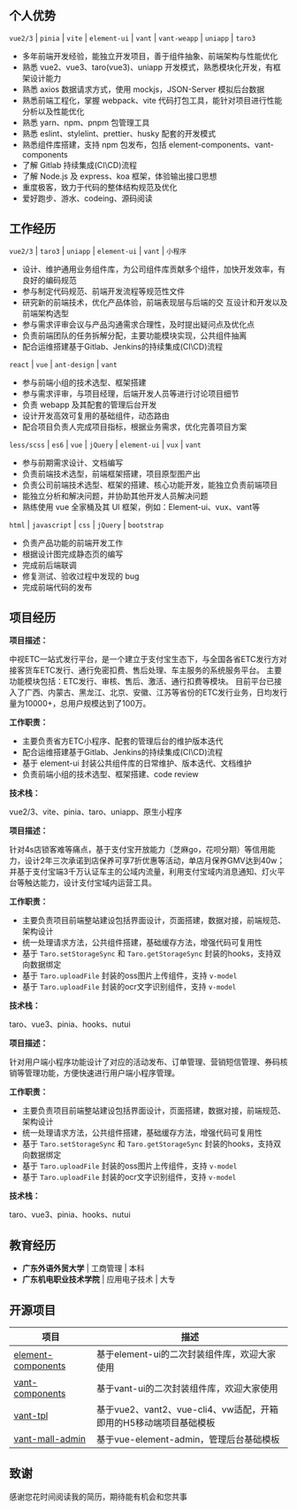 <script setup>
import UserInfo from './components/UserInfo.vue';
import ExperienceCard from './components/ExperienceCard.vue';
</script>

<UserInfo />

## 个人优势

`vue2/3` | `pinia` | `vite` | `element-ui` | `vant` | `vant-weapp` | `uniapp` | `taro3`

- 多年前端开发经验，能独立开发项目，善于组件抽象、前端架构与性能优化
- 熟悉 vue2、vue3、taro(vue3)、uniapp 开发模式，熟悉模块化开发，有框架设计能力
- 熟悉 axios 数据请求方式，使用 mockjs，JSON-Server 模拟后台数据
- 熟悉前端⼯程化，掌握 webpack、vite 代码打包工具，能针对项目进行性能分析以及性能优化
- 熟悉 yarn、npm、pnpm 包管理工具
- 熟悉 eslint、stylelint、prettier、husky 配套的开发模式
- 熟悉组件库搭建，支持 npm 包发布，包括 element-components、vant-components
- 了解 Gitlab 持续集成(CI\CD)流程
- 了解 Node.js 及 express、koa 框架，体验输出接口思想
- 重度极客，致力于代码的整体结构规范及优化
- 爱好跑步、游水、codeing、源码阅读

## 工作经历

<ExperienceCard title="广东中视信息科技有限公司 | 技术中心 | 前端工程师" value="2020.09 - 至今" size="small">

`vue2/3` | `taro3` | `uniapp` | `element-ui` | `vant` | `小程序`

- 设计、维护通用业务组件库，为公司组件库贡献多个组件，加快开发效率，有良好的编码规范
- 参与制定代码规范、前端开发流程等规范性文件
- 研究新的前端技术，优化产品体验，前端表现层与后端的交 互设计和开发以及前端架构选型
- 参与需求评审会议与产品沟通需求合理性，及时提出疑问点及优化点
- 负责前端团队的任务拆解分配，主要功能模块实现，公共组件抽离
- 配合运维搭建基于Gitlab、Jenkins的持续集成(CI\CD)流程

</ExperienceCard>

<ExperienceCard title="广州创思云网络科技有限公司 | 技术部 | 前端工程师" value="2019.04 - 2020.06" size="small">

`react` | `vue` | `ant-design` | `vant`

- 参与前端小组的技术选型、框架搭建
- 参与需求评审，与项目经理，后端开发人员等进行讨论项目细节
- 负责 webapp 及其配套的管理后台开发
- 设计开发高效可复用的基础组件，动态路由
- 配合项目负责人完成项目指标，根据业务需求，优化完善项目方案

</ExperienceCard>

<ExperienceCard title="佛山市电子口岸有限公司 | 技术部 | 前端工程师" value="2015.11 - 2019.04" size="small">

`less/scss` | `es6` | `vue` | `jQuery` | `element-ui` | `vux` | `vant`

- 参与前期需求设计、文档编写
- 负责前端技术选型，前端框架搭建，项目原型图产出
- 负责公司前端技术选型、框架的搭建、核心功能开发，能独立负责前端项目
- 能独立分析和解决问题，并协助其他开发人员解决问题
- 熟练使用 vue 全家桶及其 UI 框架，例如：Element-ui、vux、vant等

</ExperienceCard>

<ExperienceCard title="广东优匙网络技术有限公司 | 技术部 | 前端实习" value="2015.02 - 2015.08" size="small">

`html` | `javascript` | `css` | `jQuery` | `bootstrap`

- 负责产品功能的前端开发工作
- 根据设计图完成静态页的编写
- 完成前后端联调
- 修复测试、验收过程中发现的 bug
- 完成前端代码的发布

</ExperienceCard>

## 项目经历

<ExperienceCard title="中视ETC一站式发行平台" value="2020.09 - 至今" background>

**项目描述：**

中视ETC一站式发行平台，是一个建立于支付宝生态下，与全国各省ETC发行方对接客货车ETC发行、通行免密扣费、售后处理、车主服务的系统服务平台。
主要功能模块包括：ETC发行、审核、售后、激活、通行扣费等模块。
目前平台已接入了广西、内蒙古、黑龙江、北京、安徽、江苏等省份的ETC发行业务，日均发行量为10000+，总用户规模达到了100万。

**工作职责：**

- 主要负责省方ETC小程序、配套的管理后台的维护版本迭代
- 配合运维搭建基于Gitlab、Jenkins的持续集成(CI\CD)流程
- 基于 element-ui 封装公共组件库的日常维护、版本迭代、文档维护
- 负责前端小组的技术选型、框架搭建、code review

**技术栈：**

vue2/3、vite、pinia、taro、uniapp、原生小程序

</ExperienceCard>

<ExperienceCard title="4S店SAAS系统-用户端小程序" value="2022.02 - 2022.8" background>

**项目描述：**

针对4s店锁客难等痛点，基于支付宝开放能力（芝麻go，花呗分期）等信用能力，设计2年三次承诺到店保养可享7折优惠等活动，单店月保养GMV达到40w；
并基于支付宝端3千万认证车主的公域内流量，利用支付宝域内消息通知、灯火平台等触达能力，设计支付宝域内运营工具。

**工作职责：**

- 主要负责项目前端整站建设包括界面设计，页面搭建，数据对接，前端规范、架构设计
- 统一处理请求方法，公共组件搭建，基础缓存方法，增强代码可复用性
- 基于 `Taro.setStorageSync` 和 `Taro.getStorageSync` 封装的hooks，支持双向数据绑定
- 基于 `Taro.uploadFile` 封装的oss图片上传组件，支持 `v-model`
- 基于 `Taro.uploadFile` 封装的ocr文字识别组件，支持 `v-model`

**技术栈：**

taro、vue3、pinia、hooks、nutui

</ExperienceCard>

<ExperienceCard title="4S店SAAS系统-商户端小程序" value="2022.02 - 2022.8" background>

**项目描述：**

针对用户端小程序功能设计了对应的活动发布、订单管理、营销短信管理、券码核销等管理功能，方便快速进行用户端小程序管理。

**工作职责：**

- 主要负责项目前端整站建设包括界面设计，页面搭建，数据对接，前端规范、架构设计
- 统一处理请求方法，公共组件搭建，基础缓存方法，增强代码可复用性
- 基于 `Taro.setStorageSync` 和 `Taro.getStorageSync` 封装的hooks，支持双向数据绑定
- 基于 `Taro.uploadFile` 封装的oss图片上传组件，支持 `v-model`
- 基于 `Taro.uploadFile` 封装的ocr文字识别组件，支持 `v-model`

**技术栈：**

taro、vue3、pinia、hooks、nutui

</ExperienceCard>

## 教育经历

- **广东外语外贸大学** | 工商管理 | 本科
- **广东机电职业技术学院** | 应用电子技术 | 大专

## 开源项目

| 项目   | 描述                                          |
| ------ |---------------------------------------------|
| [element-components](https://github.com/zehuichan/element-components)  | 基于element-ui的二次封装组件库，欢迎大家使用                 |
| [vant-components](https://github.com/zehuichan/vant-components)  | 基于vant-ui的二次封装组件库，欢迎大家使用                    |
| [vant-tpl](https://github.com/zehuichan/vant-tpl) | 基于vue2、vant2、vue-cli4、vw适配，开箱即用的H5移动端项目基础模板 |
| [vant-mall-admin](https://github.com/zehuichan/vant-mall-admin)  | 基于vue-element-admin，管理后台基础模板                |

## 致谢

感谢您花时间阅读我的简历，期待能有机会和您共事
